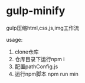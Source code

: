 # gulp-minify
gulp压缩html,css,js,img工作流

usage:

1. clone仓库
2. 仓库目录下运行npm i
3. 配置pathConfig.js
4. 运行npm脚本 npm run min
